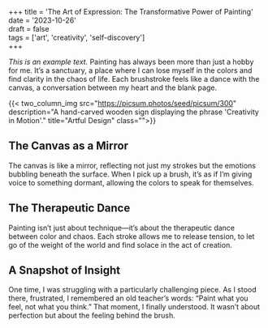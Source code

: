 +++
title = 'The Art of Expression: The Transformative Power of Painting'  
date = '2023-10-26'  
draft = false  
tags = ['art', 'creativity', 'self-discovery']  
+++

*This is an example text.*
Painting has always been more than just a hobby for me. It’s a sanctuary, a place where I can lose myself in the colors and find clarity in the chaos of life. Each brushstroke feels like a dance with the canvas, a conversation between my heart and the blank page.

{{< two_column_img src="https://picsum.photos/seed/picsum/300" description="A hand-carved wooden sign displaying the phrase 'Creativity in Motion'." title="Artful Design" class="">}}  

## The Canvas as a Mirror

The canvas is like a mirror, reflecting not just my strokes but the emotions bubbling beneath the surface. When I pick up a brush, it’s as if I’m giving voice to something dormant, allowing the colors to speak for themselves.

## The Therapeutic Dance

Painting isn’t just about technique—it’s about the therapeutic dance between color and chaos. Each stroke allows me to release tension, to let go of the weight of the world and find solace in the act of creation.

## A Snapshot of Insight

One time, I was struggling with a particularly challenging piece. As I stood there, frustrated, I remembered an old teacher’s words: “Paint what you feel, not what you think.” That moment, I finally understood. It wasn’t about perfection but about the feeling behind the brush.
